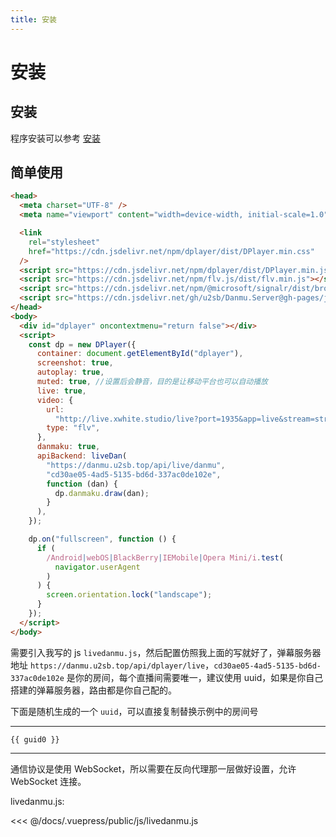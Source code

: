 ```yaml
---
title: 安装
---
```


# 安装

## 安装

程序安装可以参考 [安装](/danmu/install.md)

## 简单使用

```html
<head>
  <meta charset="UTF-8" />
  <meta name="viewport" content="width=device-width, initial-scale=1.0" />

  <link
    rel="stylesheet"
    href="https://cdn.jsdelivr.net/npm/dplayer/dist/DPlayer.min.css"
  />
  <script src="https://cdn.jsdelivr.net/npm/dplayer/dist/DPlayer.min.js"></script>
  <script src="https://cdn.jsdelivr.net/npm/flv.js/dist/flv.min.js"></script>
  <script src="https://cdn.jsdelivr.net/npm/@microsoft/signalr/dist/browser/signalr.min.js"></script>
  <script src="https://cdn.jsdelivr.net/gh/u2sb/Danmu.Server@gh-pages/js/livedanmu.js"></script>
</head>
<body>
  <div id="dplayer" oncontextmenu="return false"></div>
  <script>
    const dp = new DPlayer({
      container: document.getElementById("dplayer"),
      screenshot: true,
      autoplay: true,
      muted: true, //设置后会静音，目的是让移动平台也可以自动播放
      live: true,
      video: {
        url:
          "http://live.xwhite.studio/live?port=1935&app=live&stream=streamname",
        type: "flv",
      },
      danmaku: true,
      apiBackend: liveDan(
        "https://danmu.u2sb.top/api/live/danmu",
        "cd30ae05-4ad5-5135-bd6d-337ac0de102e",
        function (dan) {
          dp.danmaku.draw(dan);
        }
      ),
    });

    dp.on("fullscreen", function () {
      if (
        /Android|webOS|BlackBerry|IEMobile|Opera Mini/i.test(
          navigator.userAgent
        )
      ) {
        screen.orientation.lock("landscape");
      }
    });
  </script>
</body>
```

需要引入我写的 js `livedanmu.js`，然后配置仿照我上面的写就好了，弹幕服务器地址 `https://danmu.u2sb.top/api/dplayer/live`，`cd30ae05-4ad5-5135-bd6d-337ac0de102e` 是你的房间，每个直播间需要唯一，建议使用 uuid，如果是你自己搭建的弹幕服务器，路由都是你自己配的。

下面是随机生成的一个 `uuid`，可以直接复制替换示例中的房间号

---

`{{ guid0 }}`

---

通信协议是使用 WebSocket，所以需要在反向代理那一层做好设置，允许 WebSocket 连接。

livedanmu.js:

<<< @/docs/.vuepress/public/js/livedanmu.js

<ClientOnly>
  <Vssue title="安装-Live | 弹幕服务器文档" />
</ClientOnly>

<script>
function guid2() {
	function S4() {
		return (((1 + Math.random()) * 0x10000) | 0).toString(16).substring(1);
	}
	return (S4() + S4() + "-" + S4() + "-" + S4() + "-" + S4() + "-" + S4() + S4() + S4());
}


export default {
  data() {
    return {
      guid0: guid2()
    }
  }
}
</script>
